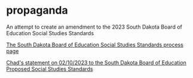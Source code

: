 # propaganda
An attempt to create an amendment to the 2023 South Dakota Board of Education Social Studies Standards

[The South Dakota Board of Education Social Studies Standards process page](https://doe.sd.gov/ContentStandards/ss-review.aspx)

[Chad's statement on 02/10/2023 to the South Dakota Board of Education Proposed Social Studies Standards](https://docs.google.com/document/d/1So-vo5EunCbOfDt85FQGALbGNoyRKSw6T9pomoRmH0Q/edit?usp=sharing)
